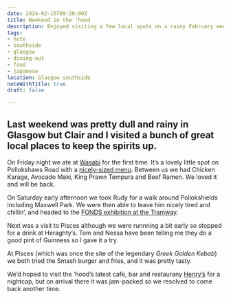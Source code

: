```yaml
---
date: 2024-02-15T09:20:00Z
title: Weekend in the ‘hood
description: Enjoyed visiting a few local spots on a rainy February weekend
tags:
- note
- southside
- glasgow
- dining-out
- food
- japanese
location: Glasgow southside
noteWithTitle: true
draft: false

---
```

Last weekend was pretty dull and rainy in Glasgow but Clair and I visited a bunch of great local places to keep the spirits up. 
---

On Friday night we ate at [Wasabi](https://wasabiglasgow.co.uk/) for the first time. It’s a lovely little spot on Pollokshaws Road with a [nicely-sized menu](https://wasabiglasgow.co.uk/). Between us we had Chicken Karage, Avocado Maki, King Prawn Tempura and Beef Ramen. We loved it and will be back.

On Saturday early afternoon we took Rudy for a walk around Pollokshields including Maxwell Park. We were then able to leave him nicely tired and chillin’, and headed to the [FONDS exhibition at the Tramway](https://www.tramway.org/event/b1e2f38f-38c8-4135-b8ef-b103009c4ee4).

Next was a visit to Pisces although we were runnning a bit early so stopped for a drink at Heraghty’s. Tom and Nessa have been telling me they do a good pint of Guinness so I gave it a try.

At Pisces (which was once the site of the legendary _Greek Golden Kebab_) we both tried the Smash burger and fries, and it was pretty tasty.

We’d hoped to visit the ‘hood’s latest cafe, bar and restaurany [Henry’s](https://www.instagram.com/henrysglasgow/?hl=en) for a nightcap, but on arrival there it was jam-packed so we resolved to come back another time.
